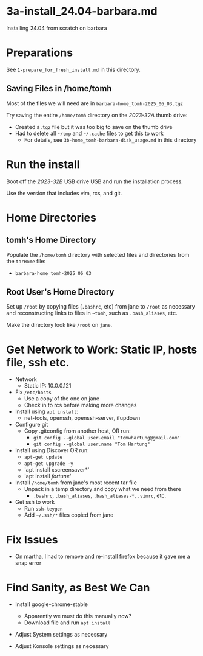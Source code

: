 
# 3a-install_24.04-barbara.md

Installing 24.04 from scratch on barbara


# Preparations

See `1-prepare_for_fresh_install.md` in this directory.

## Saving Files in /home/tomh

Most of the files we will need are in `barbara-home_tomh-2025_06_03.tgz`

Try saving the entire `/home/tomh` directory on the *2023-32A* thumb drive:

- Created a`.tgz` file but it was too big to save on the thumb drive
- Had to delete all `~/tmp` and `~/.cache` files to get this to work
  - For details, see `3b-home_tomh-barbara-disk_usage.md` in this directory

# Run the install

Boot off the *2023-32B* USB drive USB and run the installation process.

Use the version that includes vim, rcs, and git.

# Home Directories

## tomh's Home Directory

Populate the `/home/tomh` directory with selected files and directories from the `tarHome` file:

- `barbara-home_tomh-2025_06_03`

## Root User's Home Directory

Set up `/root` by copying files (`.bashrc`, etc) from jane to `/root` as necessary and reconstructing links to files in `~tomh`,
such as `.bash_aliases`, etc.

Make the directory look like `/root` on `jane`.


# Get Network to Work: Static IP, hosts file, ssh etc.

- Network
  - Static IP: 10.0.0.121
- Fix `/etc/hosts`
  - Use a copy of the one on jane
  - Check in to rcs before making more changes
- Install using `apt install`:
  - net-tools, openssh, openssh-server, ifupdown
- Configure git
  - Copy .gitconfig from another host, OR run:
    - `git config --global user.email "tomwhartung@gmail.com"`
    - `git config --global user.name "Tom Hartung"`
- Install using Discover OR run:
  - `apt-get update`
  - `apt-get upgrade -y`
  - 'apt install xscreensaver*'
  - 'apt install *fortune*'
- Install `/home/tomh` from jane's most recent tar file
  - Unpack in a temp directory and copy what we need from there
    - `.bashrc`, `.bash_aliases`, `.bash_aliases-*`,  `.vimrc`, etc.
- Get ssh to work
  - Run `ssh-keygen`
  - Add `~/.ssh/*` files copied from jane


# Fix Issues

- On martha, I had to remove and re-install firefox because it gave me a snap error


# Find Sanity, as Best We Can

- Install google-chrome-stable
  - Apparently we must do this manually now?
  - Download file and run `apt install`

- Adjust System settings as necessary
- Adjust Konsole settings as necessary

